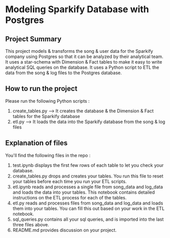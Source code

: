 # Modeling Sparkify Database with Postgres

## Project Summary
This project models & transforms the song & user data for the Sparkify company using Postgres so that it can be analyzed by their analytical team. It uses a star-schema with Dimension & Fact tables to make it easy to write analytical SQL queries on the database. It uses a Python script to ETL the data from the song & log files to the Postgres database.

## How to run the project
Please run the following Python scripts :
1. create_tables.py --> It creates the database & the Dimension & Fact tables for the Sparkify database
1. etl.py --> It loads the data into the Sparkify database from the song & log files

## Explanation of files
You'll find the following files in the repo :
1. test.ipynb displays the first few rows of each table to let you check your database.
1. create_tables.py drops and creates your tables. You run this file to reset your tables before each time you run your ETL scripts.
1. etl.ipynb reads and processes a single file from song_data and log_data and loads the data into your tables. This notebook contains detailed instructions on the ETL process for each of the tables.
1. etl.py reads and processes files from song_data and log_data and loads them into your tables. You can fill this out based on your work in the ETL notebook.
1. sql_queries.py contains all your sql queries, and is imported into the last three files above.
1. README.md provides discussion on your project.

